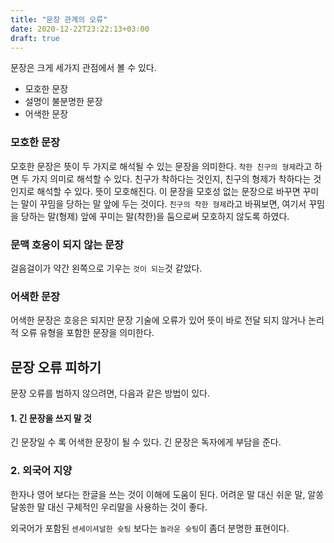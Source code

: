 ```yaml
---
title: "문장 관계의 오류"
date: 2020-12-22T23:22:13+03:00
draft: true
---
```


문장은 크게 세가지 관점에서 볼 수 있다.

-  모호한 문장
- 설명이 불분명한 문장
- 어색한 문장



### 모호한 문장

모호한 문장은 뜻이 두 가지로 해석될 수 있는 문장을 의미한다. `착한 친구의 형제`라고 하면 두 가지 의미로 해석할 수 있다. 친구가 착하다는 것인지, 친구의 형제가 착하다는 것인지로 해석할 수 있다. 뜻이 모호해진다. 이 문장을 모호성 없는 문장으로 바꾸면 꾸미는 말이 꾸밈을 당하는 말 앞에 두는 것이다. `친구의 착한 형제`라고 바꿔보면, 여기서 꾸밈을 당하는 말(형제) 앞에 꾸미는 말(착한)을 둠으로써 모호하지 않도록 하였다. 



### 문맥 호응이 되지 않는 문장

걸음걸이가 약간 왼쪽으로 기우는 `것이 되는`것 같았다.



### 어색한 문장

어색한 문장은 호응은 되지만 문장 기술에 오류가 있어 뜻이 바로 전달 되지 않거나 논리적 오류 유형을 포함한 문장을 의미한다.







## 문장 오류 피하기

문장 오류를 범하지 않으려면, 다음과 같은 방법이 있다.



#### 1. 긴 문장을 쓰지 말 것

긴 문장일 수 록 어색한 문장이 될 수 있다. 긴 문장은 독자에게 부담을 준다.



### 2. 외국어 지양

한자나 영어 보다는 한글을 쓰는 것이 이해에 도움이 된다. 어려운 말 대신 쉬운 말, 알쏭달쏭한 말 대신 구체적인 우리말을 사용하는 것이 좋다.

외국어가 포함된 `센세이셔널한 슛팅` 보다는 `놀라운 슛팅`이 좀더 분명한 표현이다.



